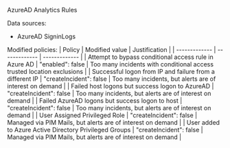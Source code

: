 AzureAD Analytics Rules

Data sources: 
- AzureAD SigninLogs

Modified policies:
| Policy  | Modified value | Justification |
| ------------- | ------------- | ------------- |
| Attempt to bypass conditional access rule in Azure AD  | "enabled": false  | Too many incidents with conditional access trusted location exclusions  |
| Successful logon from IP and failure from a different IP  | "createIncident": false  | Too many incidents, but alerts are of interest on demand |
| Failed host logons but success logon to AzureAD  | "createIncident": false  | Too many incidents, but alerts are of interest on demand |
| Failed AzureAD logons but success logon to host  | "createIncident": false  | Too many incidents, but alerts are of interest on demand |
| User Assigned Privileged Role | "createIncident": false  | Managed via PIM Mails, but alerts are of interest on demand |
| User added to Azure Active Directory Privileged Groups | "createIncident": false  | Managed via PIM Mails, but alerts are of interest on demand |
